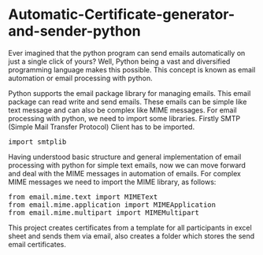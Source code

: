 # Automatic-Certificate-generator-and-sender-python

Ever imagined that the python program can send emails automatically on just a single click of yours? Well, Python being a 
vast and diversified programming language makes this possible. This concept is known as email automation or email processing 
with python. 

Python supports the email package library for managing emails. This email package can read write and send emails. 
These emails can be simple like text message and can also be complex like MIME messages. For email processing with python,
we need to import some libraries. Firstly SMTP (Simple Mail Transfer Protocol) Client has to be imported.
<pre>
import smtplib
</pre>

Having understood basic structure and general implementation of email processing with python for simple text emails, 
now we can move forward and deal with the MIME messages in automation of emails. For complex MIME messages we need to 
import the MIME library, as follows:
<pre>
from email.mime.text import MIMEText
from email.mime.application import MIMEApplication
from email.mime.multipart import MIMEMultipart
</pre>

This project creates certificates from a template for all participants in excel sheet and sends them via email, also creates a folder which stores the send email certificates.
